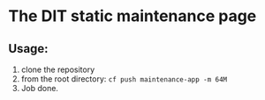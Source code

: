 # The DIT static maintenance page

## Usage:

1. clone the repository
2. from the root directory: `cf push maintenance-app -m 64M`
3. Job done.


